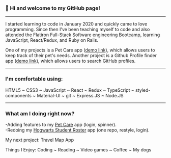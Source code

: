 ### 👋 Hi and welcome to my GitHub page!
***
I started learning to code in January 2020 and quickly came to love programming. Since then I've been teaching myself to code and also attended the Flatiron Full-Stack Software engineering Bootcamp, learning JavaScript, React/Redux, and Ruby on Rails.

One of my projects is a Pet Care app ([demo link](https://pet-careapp.herokuapp.com/)), which allows users to keep track of their pet's needs. Another project is a Github Profile finder app ([demo link](https://github-finder-rho-ashy.vercel.app/)), which allows users to search GitHub profiles.
***

### I'm comfortable using:
HTML5 ~ CSS3 ~ JavaScript ~ React ~ Redux ~ TypeScript ~ styled-components ~ Material-UI ~ git ~ Express.JS ~ Node.JS

***

### What am I doing right now?

-Adding features to my [Pet Care](https://github.com/catwhitmer/petCare) app (login, spinner). <br>
-Redoing my [Hogwarts Student Roster](https://github.com/catwhitmer/students-js-frontend) app (one repo, restyle, login). <br>

My next project: Travel Map App <br>

Things I Enjoy:
Coding ~ Reading ~ Video games ~ Coffee ~ My dogs
